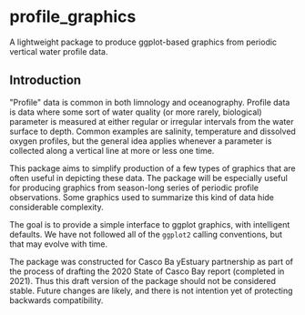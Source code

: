 # profile_graphics
A lightweight package to produce ggplot-based graphics from periodic vertical 
water profile data.

## Introduction
"Profile" data is common in both limnology and oceanography.  Profile data 
is data where some sort of water quality (or more rarely, biological) parameter
is measured at either regular or irregular intervals from the water surface to
depth. Common examples are salinity, temperature and dissolved oxygen profiles,
but the general idea applies whenever a parameter is collected along
a vertical line at more or less one time.

This package aims to simplify production of a few types of graphics that are
often useful in depicting these data.  The package will be especially useful 
for producing graphics from season-long series of periodic profile observations.
Some graphics used to summarize this kind of data hide considerable complexity.

The goal is to provide a simple interface to ggplot graphics, with intelligent
defaults. We have not followed all of the  `ggplot2` calling conventions, but 
that may evolve with time. 

The package was constructed for Casco Ba yEstuary partnership  as part of the
process of drafting the 2020 State of Casco Bay report (completed in 2021).
Thus this draft version of the package should not be considered stable.  Future
changes are likely, and there is not intention yet of protecting backwards
compatibility.

